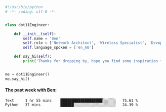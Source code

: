```python
#!/usr/bin/python
# -*- coding: utf-8 -*-


class dot11Engineer:

    def __init__(self):
        self.name = 'Ben'
        self.role = ['Network Architect', 'Wireless Specialist', 'Devops Engineer']
        self.language_spoken = ['en_AU']

    def say_hi(self):
        print('Thanks for dropping by, hope you find some inspiration from my work.')


me = dot11Engineer()
me.say_hi()
```

#### The past week with Ben:
<!--START_SECTION:waka-->

```text
Text     1 hr 55 mins    ███████████████████░░░░░░   75.61 %
Python   37 mins         ██████░░░░░░░░░░░░░░░░░░░   24.39 %
```

<!--END_SECTION:waka-->  



